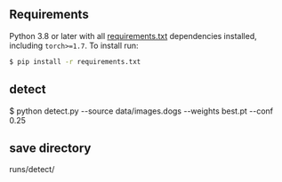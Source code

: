 
## Requirements

Python 3.8 or later with all [requirements.txt](https://github.com/ultralytics/yolov5/blob/master/requirements.txt) dependencies installed, including `torch>=1.7`. To install run:
```bash
$ pip install -r requirements.txt
```
## detect

$ python detect.py --source data/images.dogs --weights best.pt --conf 0.25

## save directory

runs/detect/
